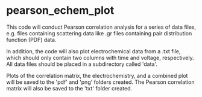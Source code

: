# pearson_echem_plot
This code will conduct Pearson correlation analysis for a series of data files,
e.g. files containing scattering data like .gr files containing pair
distribution function (PDF) data.

In addition, the code will also plot electrochemical data from a .txt file,
which should only contain two columns with time and voltage, respectively.
All data files should be placed in a subdirectory called 'data'.

Plots of the correlation matrix, the electrochemistry, and a combined plot will
be saved to the 'pdf' and 'png' folders created. The Pearson correlation matrix
will also be saved to the 'txt' folder created.
